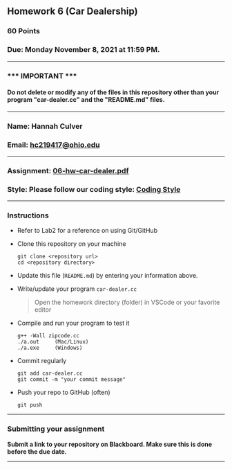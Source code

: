 ## Homework 6 (Car Dealership)

### 60 Points

### Due: Monday November 8, 2021 at 11:59 PM.

---
### *** IMPORTANT ***
#### Do not delete or modify any of the files in this repository other than your program "car-dealer.cc" and the "README.md" files.

---

### Name: Hannah Culver

### Email: hc219417@ohio.edu

---

### Assignment: [06-hw-car-dealer.pdf](06-hw-car-dealer.pdf)

### Style: Please follow our coding style: [Coding Style](https://github.com/nasseef/cs2400/blob/master/docs/coding-style.md)

---

### Instructions

- Refer to Lab2 for a reference on using Git/GitHub
- Clone this repository on your machine

    ```console
    git clone <repository url>
    cd <repository directory>
    ```

- Update this file (`README.md`) by entering your information above.
- Write/update your program `car-dealer.cc`

    > Open the homework directory (folder) in VSCode or your favorite editor

- Compile and run your program to test it

    ```console
    g++ -Wall zipcode.cc
    ./a.out     (Mac/Linux)
    ./a.exe     (Windows)
    ```

- Commit regularly

    ```console
    git add car-dealer.cc
    git commit -m "your commit message"
    ```

- Push your repo to GitHub (often)
    ```console
    git push
    ```
---

### Submitting your assignment

**Submit a link to your repository on Blackboard. Make sure this is done before the due date.**

---
